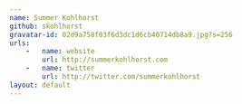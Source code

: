 ```yaml
---
name: Summer Kohlhorst
github: skohlhorst
gravatar-id: 02d9a758f03f6d3dc1d6cb40714db8a9.jpg?s=256
urls:
    -   name: website
        url: http://summerkohlhorst.com
    -   name: twitter
        url: http://twitter.com/summerkohlhorst
layout: default
---
```


